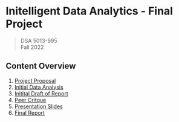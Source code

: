 # Initelligent Data Analytics - Final Project
> DSA 5013-995  
> Fall 2022  

## Content Overview
1. [Project Proposal](1%20-%20Project%20Proposal/)
2. [Initial Data Analysis](2%20-%20Initial%20Data%20Analysis/)
2. [Initital Draft of Report](3%20-%20Initial%20Draft/)
3. [Peer Critque](4%20-%20Peer%20Critique/)
4. [Presentation Slides](5%20-%20Presentation%20Slides/)
5. [Final Report](6%20-%20Final%20Report/)
